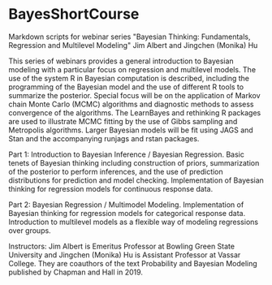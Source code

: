 # BayesShortCourse
Markdown scripts for webinar series "Bayesian Thinking:  Fundamentals, Regression and Multilevel Modeling"
Jim Albert and Jingchen (Monika) Hu

This series of webinars provides a general introduction to Bayesian modeling with a particular focus on regression and multilevel models.  The use of the system R in Bayesian computation is described, including the programming of the Bayesian model and the use of different R tools to summarize the posterior. Special focus will be on the application of Markov chain Monte Carlo (MCMC) algorithms and diagnostic methods to assess convergence of the algorithms. The LearnBayes and rethinking R packages are used to illustrate MCMC fitting by the use of Gibbs sampling and Metropolis algorithms. Larger Bayesian models will be fit using JAGS and Stan and the accompanying runjags and rstan packages.

Part 1:  Introduction to Bayesian Inference / Bayesian Regression.  Basic tenets of Bayesian thinking including construction of priors, summarization of the posterior to perform inferences, and the use of prediction distributions for prediction and model checking. Implementation of Bayesian thinking for regression models for continuous response data.

Part 2: Bayesian Regression / Multimodel Modeling.  Implementation of Bayesian thinking for regression models for categorical response data.  Introduction to multilevel models as a flexible way of modeling regressions over groups.

Instructors:  Jim Albert is Emeritus Professor at Bowling Green State University and Jingchen (Monika) Hu is Assistant Professor at Vassar College. They are coauthors of the text Probability and Bayesian Modeling published by Chapman and Hall in 2019.
